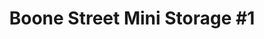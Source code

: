 ---
title: "Boone Street Mini Storage #1"
url: /aberdeen/boone-street-mini-storage-1/
shop: storage rental
---